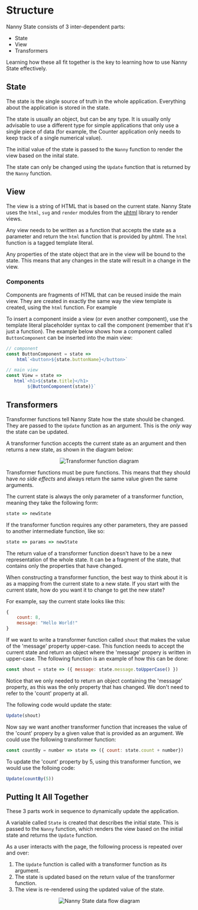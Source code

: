 # Structure

Nanny State consists of 3 inter-dependent parts:

* State
* View
* Transformers

Learning how these all fit together is the key to learning how to use Nanny State effectively.

## State
The state is the single source of truth in the whole application. Everything about the application is stored in the state. 

The state is usually an object, but can be any type. It is usually only advisable to use a different type for simple applications that only use a single piece of data (for example, the Counter application only needs to keep track of a single numerical value).

The initial value of the state is passed to the `Nanny` function to render the view based on the inital state.

The state can only be changed using the `Update` function that is returned by the `Nanny` function.

## View

The view is a string of HTML that is based on the current state. Nanny State uses the `html`, `svg` and `render` modules from the  [µhtml](https://github.com/WebReflection/uhtml) library to render views.

Any view needs to be written as a function that accepts the state as a parameter and return the `html` function that is provided by µhtml. 
The `html` function is a tagged template literal.

Any properties of the state object that are in the view will be bound to the state. This means that any changes in the state will result in a change in the view.

### Components

Components are fragments of HTML that can be reused inside the main view. They are created in exactly the same way the view template is created, using the `html` function. For example

To insert a component inside a view (or even another component), use the template literal placeholder syntax to call the component (remember that it's just a function). The example below shows how a component called `ButtonComponent` can be inserted into the main view:

```javascript
// component
const ButtonComponent = state =>
    html`<button>${state.buttonName}</button>`

// main view
const View = state =>
   html`<h1>${state.title}</h1>
        ${ButtonComponent(state)}`
```

## Transformers

Transformer functions tell Nanny State how the state should be changed. They are passed to the `Update` function as an argument. This is the *only* way the state can be updated.

A transformer function accepts the current state as an argument and then returns a new state, as shown in the diagram below:

<div align="center">

![Transformer function diagram](https://user-images.githubusercontent.com/16646/125978502-29d3f173-626a-48b1-8214-5368f1fe7824.png)

</div>

Transformer functions must be pure functions. This means that they should have *no side effects* and always return the same value given the same arguments.

The current state is always the only parameter of a transformer function, meaning they take the following form:

```javascript
state => newState
```

If the transformer function requires any other parameters, they are passed to another intermediate function, like so:

```javascript
state => params => newState
```

The return value of a transformer function doesn't have to be a new representation of the whole state. It can be a fragment of the state, that contains only the properties that have changed.

When constructing a transformer function, the best way to think about it is as a mapping from the current state to a new state. If you start with the current state, how do you want it to change to get the new state?

For example, say the current state looks like this:

```javascript
{
    count: 8,
    message: "Hello World!"
}
```

If we want to write a transformer function called `shout` that makes the value of the 'message' property upper-case. This function needs to accept the current state and return an object where the 'message' propery is written in upper-case. The following function is an example of how this can be done:

```javascript
const shout = state => ({ message: state.message.toUpperCase() })
```

Notice that we only needed to return an object containing the 'message' property, as this was the only property that has changed. We don't need to refer to the 'count' property at all.

The following code would update the state:

```javascript
Update(shout)
```

Now say we want another transformer function that increases the value of the 'count' propery by a given value that is provided as an argument. We could use the following transformer function:

```javascript
const countBy = number => state => ({ count: state.count + number})
```

To update the 'count' property by 5, using this transformer function, we would use the folloing code:

```javascript
Update(countBy(5))
```


## Putting It All Together

These 3 parts work in sequence to dynamically update the application.

A variable called `State` is created that describes the initial state.
This is passed to the `Nanny` function, which renders the view based on the initial state and returns the `Update` function.

As a user interacts with the page, the following process is repeated over and over:

1) The `Update` function is called with a transformer function as its argument.
2) The state is updated based on the return value of the transformer function.
3) The view is re-rendered using the updated value of the state.

<div align="center">
  
![Nanny State data flow diagram](https://user-images.githubusercontent.com/16646/125978059-95ed42bb-5676-484a-8391-fa73d20280a0.png)

</div>
